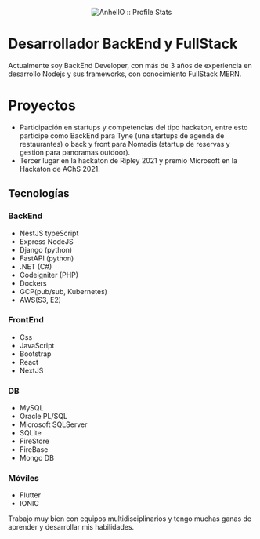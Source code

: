 <p align="center"><img src="https://github-readme-stats.vercel.app/api?username=rtobart&show_icons=true&theme=synthwave" alt="AnhellO :: Profile Stats" /></p>

# Desarrollador BackEnd y FullStack

Actualmente soy BackEnd Developer, con más de 3 años de experiencia en desarrollo Nodejs y sus frameworks, con conocimiento FullStack MERN.

# Proyectos

- Participación en startups y competencias del tipo hackaton, entre esto participe como BackEnd para Tyne (una startups de agenda de restaurantes) o back y front para Nomadis (startup de reservas y gestión para panoramas outdoor).
- Tercer lugar en la hackaton de Ripley 2021 y premio Microsoft en la Hackaton de AChS 2021.

## Tecnologías

### BackEnd

- NestJS typeScript 
- Express NodeJS
- Django (python)
- FastAPI (python)
- .NET (C#)
- Codeigniter (PHP)
- Dockers
- GCP(pub/sub, Kubernetes)
- AWS(S3, E2)

### FrontEnd

- Css
- JavaScript 
- Bootstrap
- React
- NextJS

### DB

- MySQL
- Oracle PL/SQL
- Microsoft SQLServer
- SQLite
- FireStore
- FireBase
- Mongo DB

### Móviles 

- Flutter
- IONIC

Trabajo muy bien con equipos multidisciplinarios y tengo muchas ganas de aprender y desarrollar mis habilidades.

<!--
**rtobart/rtobart** is a ✨ _special_ ✨ repository because its `README.md` (this file) appears on your GitHub profile.

Here are some ideas to get you started:

- 🔭 I’m currently working on ...
- 🌱 I’m currently learning ...
- 👯 I’m looking to collaborate on ...
- 🤔 I’m looking for help with ...
- 💬 Ask me about ...
- 📫 How to reach me: ...
- 😄 Pronouns: ...
- ⚡ Fun fact: ...
-->
